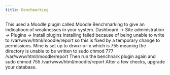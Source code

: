 ```yaml
---
title: Benchmarking
---
```


This used a Moodle plugin called Moodle Benchmarking to give an indicatioon of weaknesses in your system.
Dashboard -> Site administration -> Plugins -> Install plugins
Installing failed because of being unable to write to /var/www/html/moodle/report so this is fixed by a temporary change to permissions. Mine is set up to drwxr-xr-x which is 755 meaning the directory is unable to be written to
sudo chmod 777 /var/www/html/moodle/report
Then run the benchnark plugin again and
sudo chmod 755 /var/www/html/moodle/report
After a few checks, upgrade your database.




